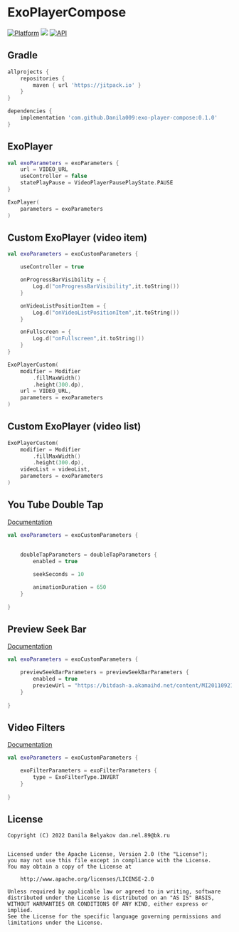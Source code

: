 # ExoPlayerCompose

[![Platform](https://img.shields.io/badge/platform-android-green.svg)](http://developer.android.com/index.html)
<img src="https://img.shields.io/badge/license-MIT-green.svg?style=flat">
[![API](https://img.shields.io/badge/API-16%2B-blue.svg?style=flat)](https://android-arsenal.com/api?level=16)

## Gradle

```groovy
allprojects {
    repositories {
        maven { url 'https://jitpack.io' }
    }
}
```

```groovy
dependencies {
    implementation 'com.github.Danila009:exo-player-compose:0.1.0'
}
```

## ExoPlayer

```kotlin
val exoParameters = exoParameters {
    url = VIDEO_URL
    useController = false
    statePlayPause = VideoPlayerPausePlayState.PAUSE
}
```

```kotlin
ExoPlayer(
    parameters = exoParameters
)
```

## Custom ExoPlayer (video item)

```kotlin
val exoParameters = exoCustomParameters {

    useController = true

    onProgressBarVisibility = {
        Log.d("onProgressBarVisibility",it.toString())
    }

    onVideoListPositionItem = {
        Log.d("onVideoListPositionItem",it.toString())
    }

    onFullscreen = {
        Log.d("onFullscreen",it.toString())
    }
}
```


```kotlin
ExoPlayerCustom(
    modifier = Modifier
        .fillMaxWidth()
        .height(300.dp),
    url = VIDEO_URL,
    parameters = exoParameters
)
```

## Custom ExoPlayer (video list)

```kotlin
ExoPlayerCustom(
    modifier = Modifier
        .fillMaxWidth()
        .height(300.dp),
    videoList = videoList,
    parameters = exoParameters
)
```

## You Tube Double Tap

[Documentation][DoubleTapPlayerView]

```kotlin
val exoParameters = exoCustomParameters {
    
    
    doubleTapParameters = doubleTapParameters {
        enabled = true

        seekSeconds = 10

        animationDuration = 650
    }
    
}
```

## Preview Seek Bar

[Documentation][PreviewSeekBar]

```kotlin
val exoParameters = exoCustomParameters {

    previewSeekBarParameters = previewSeekBarParameters {
        enabled = true
        previewUrl = "https://bitdash-a.akamaihd.net/content/MI201109210084_1/thumbnails/f08e80da-bf1d-4e3d-8899-f0f6155f6efa.jpg"
    }
    
}
```

## Video Filters

[Documentation][ExoPlayerFilter]

```kotlin
val exoParameters = exoCustomParameters {

    exoFilterParameters = exoFilterParameters {
        type = ExoFilterType.INVERT
    }
    
}
```

## License

~~~
Copyright (C) 2022 Danila Belyakov dan.nel.89@bk.ru


Licensed under the Apache License, Version 2.0 (the "License");
you may not use this file except in compliance with the License.
You may obtain a copy of the License at

    http://www.apache.org/licenses/LICENSE-2.0

Unless required by applicable law or agreed to in writing, software
distributed under the License is distributed on an "AS IS" BASIS,
WITHOUT WARRANTIES OR CONDITIONS OF ANY KIND, either express or implied.
See the License for the specific language governing permissions and
limitations under the License.
~~~

[DoubleTapPlayerView]: https://github.com/vkay94/DoubleTapPlayerView
[PreviewSeekBar]: https://github.com/rubensousa/PreviewSeekBar
[ExoPlayerFilter]: https://github.com/MasayukiSuda/ExoPlayerFilter